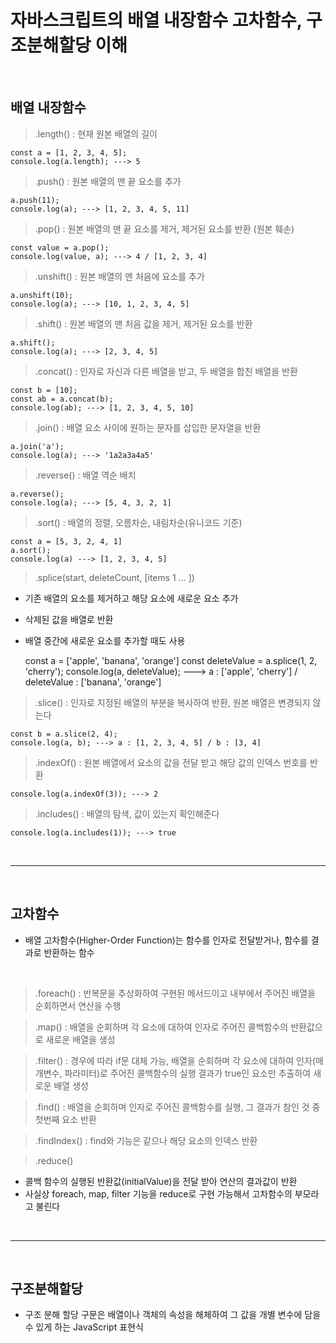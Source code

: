 # 자바스크립트의 배열 내장함수 고차함수, 구조분해할당 이해

<br/>

## 배열 내장함수

> .length() : 현재 원본 배열의 길이

    const a = [1, 2, 3, 4, 5];
    console.log(a.length); ---> 5

> .push() : 원본 배열의 맨 끝 요소를 추가

    a.push(11);
    console.log(a); ---> [1, 2, 3, 4, 5, 11]

> .pop() : 원본 배열의 맨 끝 요소를 제거, 제거된 요소를 반환 (원본 훼손)

    const value = a.pop();
    console.log(value, a); ---> 4 / [1, 2, 3, 4]

> .unshift() : 원본 배열의 맨 처음에 요소를 추가

    a.unshift(10);
    console.log(a); ---> [10, 1, 2, 3, 4, 5]

> .shift() : 원본 배열의 맨 처음 값을 제거, 제거된 요소를 반환

    a.shift();
    console.log(a); ---> [2, 3, 4, 5]

> .concat() : 인자로 자신과 다른 배열을 받고, 두 배열을 합친 배열을 반환

    const b = [10];
    const ab = a.concat(b);
    console.log(ab); ---> [1, 2, 3, 4, 5, 10]

> .join() : 배열 요소 사이에 원하는 문자를 삽입한 문자열을 반환

    a.join('a');
    console.log(a); ---> '1a2a3a4a5'

> .reverse() : 배열 역순 배치

    a.reverse();
    console.log(a); ---> [5, 4, 3, 2, 1]

> .sort() : 배열의 정렬, 오름차순, 내림차순(유니코드 기준)

    const a = [5, 3, 2, 4, 1]
    a.sort();
    console.log(a) ---> [1, 2, 3, 4, 5]

> .splice(start, deleteCount, [items 1 ... ])
- 기존 배열의 요소를 제거하고 해당 요소에 새로운 요소 추가
- 삭제된 값을 배열로 반환
- 배열 중간에 새로운 요소를 추가할 때도 사용

    const a = ['apple', 'banana', 'orange']
    const deleteValue = a.splice(1, 2, 'cherry');
    console.log(a, deleteValue);
        ---> a : ['apple', 'cherry'] / deleteValue : ['banana', 'orange']

> .slice() : 인자로 지정된 배열의 부분을 복사하여 반환, 원본 배열은 변경되지 않는다

    const b = a.slice(2, 4);
    console.log(a, b); ---> a : [1, 2, 3, 4, 5] / b : [3, 4]

> .indexOf() : 원본 배열에서 요소의 값을 전달 받고 해당 값의 인덱스 번호를 반환

    console.log(a.indexOf(3)); ---> 2

> .includes() : 배열의 탐색, 값이 있는지 확인해준다

    console.log(a.includes(1)); ---> true

<br>

---

<br>

## 고차함수

-   배열 고차함수(Higher-Order Function)는 함수를 인자로 전달받거나, 함수를 결과로 반환하는 함수

<br/>

> .foreach() : 반복문을 추상화하여 구현된 메서드이고 내부에서 주어진 배열을 순회하면서 연산을 수행

> .map() : 배열을 순회하며 각 요소에 대하여 인자로 주어진 콜백함수의 반환값으로 새로운 배열을 생성

> .filter() : 경우에 따라 if문 대체 가능, 배열을 순회하며 각 요소에 대하여 인자(매개변수, 파라미터)로 주어진 콜백함수의 실행 결과가 true인 요소만 추출하여 새로운 배열 생성

> .find() : 배열을 순회하며 인자로 주어진 콜백함수를 실행, 그 결과가 참인 것 중 첫번째 요소 반환

> .findIndex() : find와 기능은 같으나 해당 요소의 인덱스 반환

> .reduce()
- 콜백 함수의 실행된 반환값(initialValue)을 전달 받아 연산의 결과값이 반환
- 사실상 foreach, map, filter 기능을 reduce로 구현 가능해서 고차함수의 부모라고 불린다

<br>

---

<br>

## 구조분해할당

-   구조 분해 할당 구문은 배열이나 객체의 속성을 해체하여 그 값을 개별 변수에 담을 수 있게 하는 JavaScript 표현식
